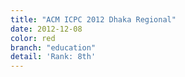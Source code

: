 ```yaml
---
title: "ACM ICPC 2012 Dhaka Regional"
date: 2012-12-08
color: red
branch: "education"
detail: 'Rank: 8th'
---
```

